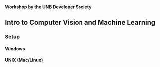 #### Workshop by the UNB Developer Society
Intro to Computer Vision and Machine Learning
-----

### Setup
#### Windows
#### UNIX (Mac/Linux)
